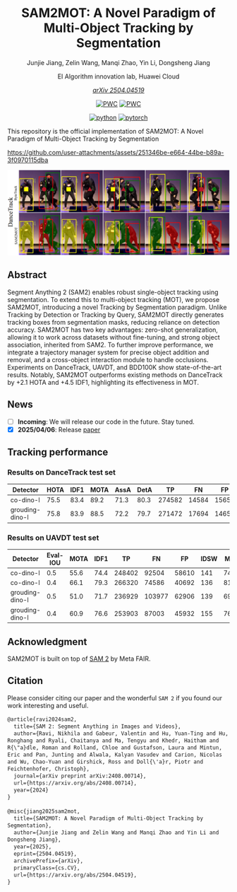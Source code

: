 <div align="center">

# SAM2MOT: A Novel Paradigm of Multi-Object Tracking by Segmentation

Junjie Jiang, Zelin Wang, Manqi Zhao, Yin Li, Dongsheng Jiang

EI Algorithm innovation lab, Huawei Cloud

*[arXiv 2504.04519](https://arxiv.org/abs/2504.04519)*
</div>

<div align="center">
  
[![PWC](https://img.shields.io/endpoint.svg?url=https://paperswithcode.com/badge/sam2mot-a-novel-paradigm-of-multi-object/multi-object-tracking-on-dancetrack)](https://paperswithcode.com/sota/multi-object-tracking-on-dancetrack?p=sam2mot-a-novel-paradigm-of-multi-object)
[![PWC](https://img.shields.io/endpoint.svg?url=https://paperswithcode.com/badge/sam2mot-a-novel-paradigm-of-multi-object/multi-object-tracking-on-uavdt)](https://paperswithcode.com/sota/multi-object-tracking-on-uavdt?p=sam2mot-a-novel-paradigm-of-multi-object)


[![python](https://img.shields.io/badge/python-3.10%2B-green)]()
[![pytorch](https://img.shields.io/badge/pytorch-2.5.1%2B-orange)]()

</div>

This repository is the official implementation of SAM2MOT: A Novel Paradigm of Multi-Object Tracking by Segmentation

https://github.com/user-attachments/assets/251346be-e664-44be-b89a-3f0970115dba

![compare results](assets/demo-image.png)

<div align="center">
  

</div>

## Abstract
Segment Anything 2 (SAM2) enables robust single-object tracking using segmentation. To extend this to multi-object tracking (MOT), we propose SAM2MOT, introducing a novel Tracking by Segmentation paradigm. Unlike Tracking by Detection or Tracking by Query, SAM2MOT directly generates tracking boxes from segmentation masks, reducing reliance on detection accuracy. SAM2MOT has two key advantages: zero-shot generalization, allowing it to work across datasets without fine-tuning, and strong object association, inherited from SAM2. To further improve performance, we integrate a trajectory manager system for precise object addition and removal, and a cross-object interaction module to handle occlusions. Experiments on DanceTrack, UAVDT, and BDD100K show state-of-the-art results. Notably, SAM2MOT outperforms existing methods on DanceTrack by +2.1 HOTA and +4.5 IDF1, highlighting its effectiveness in MOT.

## News
- [ ] **Incoming**: We will release our code in the future. Stay tuned.
- [x] **2025/04/06**: Release [paper](https://arxiv.org/abs/2504.04519)

## Tracking performance
### Results on DanceTrack test set
| Detector       | HOTA | IDF1 | MOTA | AssA | DetA | TP     | FN    | FP    | IDSW |
|----------------|------|------|------|------|------|--------|-------|-------|------|
|co-dino-l       | 75.5 | 83.4 | 89.2 | 71.3 | 80.3 | 274582 | 14584 | 15653 | 854  |
|grouding-dino-l | 75.8 | 83.9 | 88.5 | 72.2 | 79.7 | 271472 | 17694 | 14650 | 879  |

### Results on UAVDT test set
| Detector       | Eval-IOU | MOTA | IDF1 | TP     | FN     | FP    | IDSW | MT  | ML  |
|----------------|----------|------|------|--------|--------|-------|------|-----|-----|
|co-dino-l       | 0.5      | 55.6 | 74.4 | 248402 | 92504  | 58610 | 141  | 742 | 161 |
|co-dino-l       | 0.4      | 66.1 | 79.3 | 266320 | 74586  | 40692 | 136  | 816 | 147 |
|grouding-dino-l | 0.5      | 51.0 | 71.7 | 236929 | 103977 | 62906 | 139  | 694 | 189 |
|grouding-dino-l | 0.4      | 60.9 | 76.6 | 253903 | 87003  | 45932 | 155  | 767 | 171 |


## Acknowledgment

SAM2MOT is built on top of [SAM 2](https://github.com/facebookresearch/sam2?tab=readme-ov-file) by Meta FAIR.

## Citation

Please consider citing our paper and the wonderful `SAM 2` if you found our work interesting and useful.
```
@article{ravi2024sam2,
  title={SAM 2: Segment Anything in Images and Videos},
  author={Ravi, Nikhila and Gabeur, Valentin and Hu, Yuan-Ting and Hu, Ronghang and Ryali, Chaitanya and Ma, Tengyu and Khedr, Haitham and R{\"a}dle, Roman and Rolland, Chloe and Gustafson, Laura and Mintun, Eric and Pan, Junting and Alwala, Kalyan Vasudev and Carion, Nicolas and Wu, Chao-Yuan and Girshick, Ross and Doll{\'a}r, Piotr and Feichtenhofer, Christoph},
  journal={arXiv preprint arXiv:2408.00714},
  url={https://arxiv.org/abs/2408.00714},
  year={2024}
}

@misc{jiang2025sam2mot,
  title={SAM2MOT: A Novel Paradigm of Multi-Object Tracking by Segmentation}, 
  author={Junjie Jiang and Zelin Wang and Manqi Zhao and Yin Li and Dongsheng Jiang},
  year={2025},
  eprint={2504.04519},
  archivePrefix={arXiv},
  primaryClass={cs.CV},
  url={https://arxiv.org/abs/2504.04519}, 
}
```
